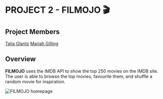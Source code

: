 # PROJECT 2 - FILMOJO 🎬  

## Project Members
[Talia Glantz](https://github.com/taliaglantz)
[Mariah Gilling](https://github.com/msgilling)
## Overview
**FILMOJO** uses the IMDB API to show the top 250 movies on the IMDB site. The user is able to browse the top movies, favourite them, and shuffle a random movie for inspiration.

![FILMOJO homepage](./frontend/src/assets/filmojo_home_page.png)
